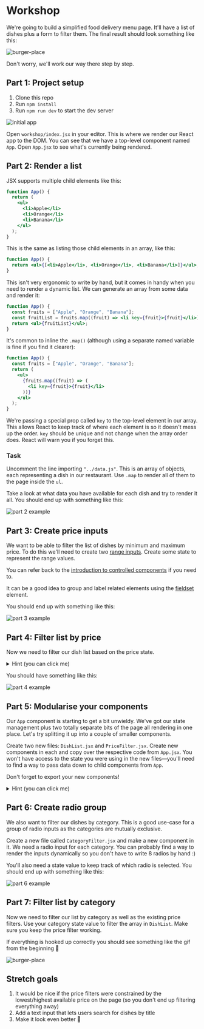 # Workshop

We're going to build a simplified food delivery menu page. It'll have a list of dishes plus a form to filter them. The final result should look something like this:

![burger-place](https://user-images.githubusercontent.com/9408641/58384401-35473280-7fd9-11e9-80db-1403465ad70f.gif)

Don't worry, we'll work our way there step by step.

## Part 1: Project setup

1. Clone this repo
1. Run `npm install`
1. Run `npm run dev` to start the dev server

![initial app](https://user-images.githubusercontent.com/9408641/58384502-2e6cef80-7fda-11e9-9e79-af32561922f0.png)

Open `workshop/index.jsx` in your editor. This is where we render our React app to the DOM. You can see that we have a top-level component named `App`. Open `App.jsx` to see what's currently being rendered.

## Part 2: Render a list

JSX supports multiple child elements like this:

```jsx
function App() {
  return (
    <ul>
      <li>Apple</li>
      <li>Orange</li>
      <li>Banana</li>
    </ul>
  );
}
```

This is the same as listing those child elements in an array, like this:

```jsx
function App() {
  return <ul>{[<li>Apple</li>, <li>Orange</li>, <li>Banana</li>]}</ul>;
}
```

This isn't very ergonomic to write by hand, but it comes in handy when you need to render a dynamic list. We can generate an array from some data and render it:

```jsx
function App() {
  const fruits = ["Apple", "Orange", "Banana"];
  const fruitList = fruits.map((fruit) => <li key={fruit}>{fruit}</li>);
  return <ul>{fruitList}</ul>;
}
```

It's common to inline the `.map()` (although using a separate named variable is fine if you find it clearer):

```jsx
function App() {
  const fruits = ["Apple", "Orange", "Banana"];
  return (
    <ul>
      {fruits.map((fruit) => (
        <li key={fruit}>{fruit}</li>
      ))}
    </ul>
  );
}
```

We're passing a special prop called `key` to the top-level element in our array. This allows React to keep track of where each element is so it doesn't mess up the order. `key` should be unique and not change when the array order does. React will warn you if you forget this.

### Task

Uncomment the line importing `"../data.js"`. This is an array of objects, each representing a dish in our restaurant. Use `.map` to render all of them to the page inside the `ul`.

Take a look at what data you have available for each dish and try to render it all. You should end up with something like this:

![part 2 example](https://user-images.githubusercontent.com/9408641/58384685-90c6ef80-7fdc-11e9-80ea-d0d54df5bca0.png)

## Part 3: Create price inputs

We want to be able to filter the list of dishes by minimum and maximum price. To do this we'll need to create two [range inputs](https://developer.mozilla.org/en-US/docs/Web/HTML/Element/input/range). Create some state to represent the range values.

You can refer back to the [introduction to controlled components](https://github.com/oliverjam/learn-react/blob/master/05-transform-the-form/README.md#controlled-components) if you need to.

It can be a good idea to group and label related elements using the [fieldset](https://developer.mozilla.org/en-US/docs/Web/HTML/Element/fieldset) element.

You should end up with something like this:

![part 3 example](https://user-images.githubusercontent.com/9408641/58385206-b821ba80-7fe4-11e9-9108-0b0805a34820.png)

## Part 4: Filter list by price

Now we need to filter our dish list based on the price state.

   <details>
    <summary>
    Hint (you can click me)
    </summary>

Remember our list is a normal JavaScript array. You can manipulate it using any of the array methods you're used to.

   </details>

You should have something like this:

![part 4 example](https://user-images.githubusercontent.com/9408641/58385194-8a3c7600-7fe4-11e9-899d-576e46106f1d.png)

## Part 5: Modularise your components

Our `App` component is starting to get a bit unwieldy. We've got our state management plus two totally separate bits of the page all rendering in one place. Let's try splitting it up into a couple of smaller components.

Create two new files: `DishList.jsx` and `PriceFilter.jsx`. Create new components in each and copy over the respective code from `App.jsx`. You won't have access to the state you were using in the new files—you'll need to find a way to pass data down to child components from `App`.

Don't forget to export your new components!

  <details>
    <summary>
    Hint (you can click me)
    </summary>

You might want to review the section on [props](https://github.com/oliverjam/learn-react/blob/master/02-component-proponent/README.md#props) from the earlier workshop.

   </details>

## Part 6: Create radio group

We also want to filter our dishes by category. This is a good use-case for a group of radio inputs as the categories are mutually exclusive.

Create a new file called `CategoryFilter.jsx` and make a new component in it. We need a radio input for each category. You can probably find a way to render the inputs dynamically so you don't have to write 8 radios by hand :)

You'll also need a state value to keep track of which radio is selected. You should end up with something like this:

![part 6 example](https://user-images.githubusercontent.com/9408641/58385192-86a8ef00-7fe4-11e9-8b7c-fec1ff5c98b7.png)

## Part 7: Filter list by category

Now we need to filter our list by category as well as the existing price filters. Use your category state value to filter the array in `DishList`. Make sure you keep the price filter working.

If everything is hooked up correctly you should see something like the gif from the beginning 🎉

![burger-place](https://user-images.githubusercontent.com/9408641/58384401-35473280-7fd9-11e9-80db-1403465ad70f.gif)

## Stretch goals

1. It would be nice if the price filters were constrained by the lowest/highest available price on the page (so you don't end up filtering everything away)
1. Add a text input that lets users search for dishes by title
1. Make it look even better 💅
